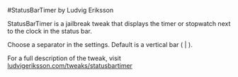 #StatusBarTimer 
by Ludvig Eriksson

StatusBarTimer is a jailbreak tweak that displays the timer or stopwatch next to the clock in the status bar.

Choose a separator in the settings. Default is a vertical bar ( | ).

For a full description of the tweak, visit [ludvigeriksson.com/tweaks/statusbartimer](http://ludvigeriksson.com/tweaks/statusbartimer)
